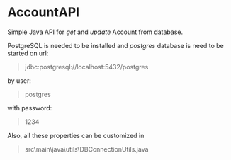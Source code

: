 # AccountAPI

Simple Java API for *get* and *update* Account from database.

PostgreSQL is needed to be installed and *postgres* database is need to be started on url:<br>
>jdbc:postgresql://localhost:5432/postgres

by user:
>postgres

with password:
>1234

Also, all these properties can be customized in
>src\main\java\utils\DBConnectionUtils.java
